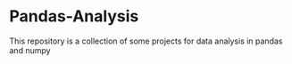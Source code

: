 # Pandas-Analysis
This repository is a collection of some projects for data analysis in pandas and numpy
